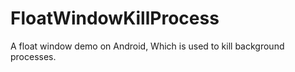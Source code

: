 # FloatWindowKillProcess
A float window demo on Android, Which is used to kill background processes.

